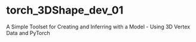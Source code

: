 # torch_3DShape_dev_01
A Simple Toolset for Creating and Inferring with a Model - Using 3D Vertex Data and PyTorch
